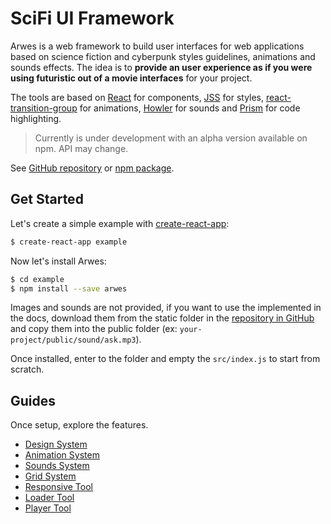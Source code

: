 # SciFi UI Framework

Arwes is a web framework to build user interfaces for
web applications based on science fiction and cyberpunk styles guidelines, animations
and sounds effects. The idea is to **provide an user experience as if you were using
futuristic out of a movie interfaces** for your project.

The tools are based on [React](https://reactjs.org) for components,
[JSS](http://cssinjs.org) for styles,
[react-transition-group](https://reactcommunity.org/react-transition-group/) for
animations, [Howler](https://howlerjs.com/) for sounds and [Prism](http://prismjs.com)
for code highlighting.

> Currently is under development with an alpha version available on npm. API may change.

See [GitHub repository](https://github.com/romelperez/arwes) or
[npm package](https://www.npmjs.com/package/arwes).

## Get Started

Let's create a simple example with
[create-react-app](https://github.com/facebookincubator/create-react-app):

```bash
$ create-react-app example
```

Now let's install Arwes:

```bash
$ cd example
$ npm install --save arwes
```

Images and sounds are not provided, if you want to use the implemented in the docs,
download them from the static folder in the
[repository in GitHub](https://github.com/romelperez/arwes) and copy them into the public folder (ex: `your-project/public/sound/ask.mp3`).

Once installed, enter to the folder and empty the `src/index.js` to start
from scratch.

## Guides

Once setup, explore the features.

- [Design System](/docs/design-system)
- [Animation System](/docs/animation-system)
- [Sounds System](/docs/sounds-system)
- [Grid System](/docs/grid-system)
- [Responsive Tool](/docs/responsive-tool)
- [Loader Tool](/docs/loader-tool)
- [Player Tool](/docs/player-tool)
